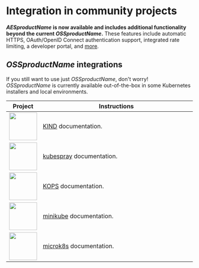 # Integration in community projects

**$AESproductName$ is now available and includes additional functionality beyond the current $OSSproductName$.**
These features include automatic HTTPS, OAuth/OpenID Connect authentication support, integrated rate
limiting, a developer portal, and [more](/edge-stack-faq/).

## $OSSproductName$ integrations

If you still want to use just $OSSproductName$, don't worry! $OSSproductName$
is currently available out-of-the-box in some Kubernetes installers and local environments.

<table style="width:100%">
  <colgroup>
     <col span="1" style="width: 15%;"></col>
     <col span="1" style="width: 85%;"></col>
  </colgroup>

  <thead>
    <tr>
      <th style="text-align:center">Project</th>
      <th>Instructions</th>
    </tr>
  </thead>

  <tbody>
    <tr>
      <td style="text-align:center">
        <a href="https://kind.sigs.k8s.io/" target="_blank">
          <img width="75" src="https://raw.githubusercontent.com/kubernetes-sigs/kind/main/logo/logo.png"></img>
        </a>
      </td>
      <td>
        <a href="https://kind.sigs.k8s.io/docs/user/ingress/#ambassador" target="_blank">KIND</a> documentation.
      </td>
    </tr>
    <tr>
      <td style="text-align:center">
        <a href="https://kubespray.io" target="_blank">
          <img width="75" src="https://kubespray.io/logo/logo-clear.png"></img>
        </a>
      </td>
      <td>
        <a href="https://kubespray.io/" target="_blank">kubespray</a> documentation.
      </td>
    </tr>
    <tr>
      <td style="text-align:center">
        <a href="https://kops.sigs.k8s.io" target="_blank">
          <img width="75" src="https://github.com/kubernetes/kops/raw/master/docs/img/logo-notext.png"></img>
        </a>
      </td>
      <td>
        <a href="https://kops.sigs.k8s.io/addons/" target="_blank">KOPS</a> documentation.
      </td>
    </tr>
    <tr>
      <td style="text-align:center">
        <a href="https://minikube.sigs.k8s.io" target="_blank">
          <img width="75" src="https://raw.githubusercontent.com/kubernetes/minikube/master/images/logo/logo.png"></img>
        </a>
      </td>
      <td>
        <a href="https://minikube.sigs.k8s.io/docs/tutorials/ambassador_ingress_controller/" target="_blank">minikube</a> documentation.
      </td>
    </tr>
    <tr>
      <td style="text-align:center">
        <a href="https://microk8s.io/" target="_blank">
          <img width="75" src="https://ubuntu.com/wp-content/uploads/305a/microk8s-sticker.png"></img>
        </a>
      </td>
      <td>
        <a href="https://microk8s.io/docs/addon-ambassador" target="_blank">microk8s</a> documentation.
      </td>
    </tr>
  </tbody>
</table>
